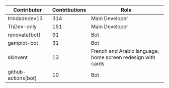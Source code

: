 | Contributor | Contributions | Role |
| ------------ | -------------- | ---- |
| trindadedev13 | 314 | Main Developer |
| ThDev-only | 151 | Main Developer |
| renovate[bot] | 91 | Bot |
| gampiot-bot | 31 | Bot |
| skinvent | 13 | French and Arabic language, home screen redesign with cards  |
| github-actions[bot] | 10 | Bot |
